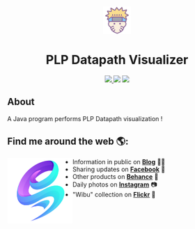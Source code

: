 
<p align="center">
  <a href="https://meokisama.github.io">
    <img src="favicon.png" />
  </a>
</p>

<h1 align="center"> PLP Datapath Visualizer </h1>


<p align="center">
  <a href="https://github.com/meokisama/meokisama.github.io/blob/develop/LICENSE">
    <img src="https://img.shields.io/badge/license-UNLICENSE-blue.svg"/>
  </a>
  <img src="https://img.shields.io/badge/PRs-welcome-brightgreen.svg"/>
  <a href="https://twitter.com/intent/follow?screen_name=meokiiii">
    <img src="https://img.shields.io/twitter/follow/meokiiii.svg?label=Follow%20@meokiiii"/>
  </a>
</p>

## About
A Java program performs PLP Datapath visualization !


## Find me around the web 🌎:
<a href="https://facebook.com/slytherinnn/"><img align="left" width="150" height="150" src="https://github.com/meokisama/meokisama/blob/master/image/2750554.png"> </a>
- Information in public on <a href="https://meokisama.github.io/">__Blog__</a> ✍🏾
- Sharing updates on <a href="https://facebook.com/slytherinnn/">__Facebook__</a> 💼
- Other products on <a href="https://www.behance.net/meokisama">__Behance__</a> 🏓
- Daily photos on <a href="https://www.instagram.com/hi.im.meoki/">__Instagram__</a> 📷
- "Wibu" collection on <a href="https://www.flickr.com/photos/meokisama/albums">__Flickr__</a> 👾